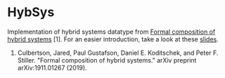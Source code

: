 # HybSys

Implementation of hybrid systems datatype from [Formal composition of hybrid systems](https://arxiv.org/abs/1911.01267) [1].   For an easier introduction, take a look at these [slides](https://www.paulpgustafson.com/htt.pdf).

1. Culbertson, Jared, Paul Gustafson, Daniel E. Koditschek, and Peter F. Stiller. "Formal composition of hybrid systems." arXiv preprint arXiv:1911.01267 (2019).
